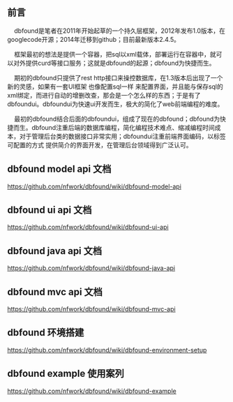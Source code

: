 ## 前言

    dbfound是笔者在2011年开始起草的一个持久层框架，2012年发布1.0版本，在googlecode开源；2014年迁移到github；目前最新版本2.4.5。

    框架最初的想法是提供一个容器，把sql以xml载体，部署运行在容器中，就可以对外提供curd等接口服务；这就是dbfound的起源；dbfound为快捷而生。

    期初的dbfound只提供了rest http接口来操控数据库，在1.3版本后出现了一个新的灵感，如果有一套UI框架 也像配置sql一样 来配置界面，并且能与保存sql的xml绑定，而进行自动的增删改查，那会是一个怎么样的东西；于是有了dbfoundui。dbfoundui为快速ui开发而生，极大的简化了web前端编程的难度。

    最初的dbfound结合后面的dbfoundui，组成了现在的dbfound；dbfound为快捷而生。dbfound注重后端的数据库编程，简化编程技术难点、缩减编程时间成本，对于管理后台类的数据接口非常实用；dbfoundui注重前端界面编码，以标签可配置的方式 提供简介的界面开发，在管理后台领域得到广泛认可。

## dbfound model api 文档
https://github.com/nfwork/dbfound/wiki/dbfound-model-api

## dbfound ui api 文档
https://github.com/nfwork/dbfound/wiki/dbfound-ui-api

## dbfound java api 文档
https://github.com/nfwork/dbfound/wiki/dbfound-java-api

## dbfound mvc api 文档
https://github.com/nfwork/dbfound/wiki/dbfound-mvc-api

## dbfound 环境搭建
https://github.com/nfwork/dbfound/wiki/dbfound-environment-setup

## dbfound example 使用案列
https://github.com/nfwork/dbfound/wiki/dbfound-example
